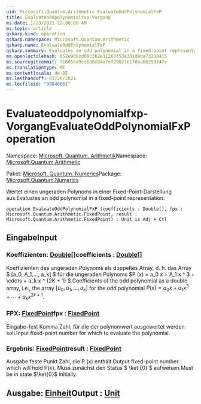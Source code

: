 ```yaml
---
uid: Microsoft.Quantum.Arithmetic.EvaluateOddPolynomialFxP
title: Evaluateoddpolynomialfxp-Vorgang
ms.date: 1/23/2021 12:00:00 AM
ms.topic: article
qsharp.kind: operation
qsharp.namespace: Microsoft.Quantum.Arithmetic
qsharp.name: EvaluateOddPolynomialFxP
qsharp.summary: Evaluates an odd polynomial in a fixed-point representation.
ms.openlocfilehash: 852e986cd09c3b2e31263f53e381d9da73298415
ms.sourcegitcommit: 71605ea9cc630e84e7ef29027e1f0ea06299747e
ms.translationtype: MT
ms.contentlocale: de-DE
ms.lasthandoff: 01/26/2021
ms.locfileid: "98846661"
---
```

# <a name="evaluateoddpolynomialfxp-operation"></a><span data-ttu-id="e933c-102">Evaluateoddpolynomialfxp-Vorgang</span><span class="sxs-lookup"><span data-stu-id="e933c-102">EvaluateOddPolynomialFxP operation</span></span>

<span data-ttu-id="e933c-103">Namespace: [Microsoft. Quantum. Arithmetik](xref:Microsoft.Quantum.Arithmetic)</span><span class="sxs-lookup"><span data-stu-id="e933c-103">Namespace: [Microsoft.Quantum.Arithmetic](xref:Microsoft.Quantum.Arithmetic)</span></span>

<span data-ttu-id="e933c-104">Paket: [Microsoft. Quantum. Numerics](https://nuget.org/packages/Microsoft.Quantum.Numerics)</span><span class="sxs-lookup"><span data-stu-id="e933c-104">Package: [Microsoft.Quantum.Numerics](https://nuget.org/packages/Microsoft.Quantum.Numerics)</span></span>


<span data-ttu-id="e933c-105">Wertet einen ungeraden Polynoms in einer Fixed-Point-Darstellung aus.</span><span class="sxs-lookup"><span data-stu-id="e933c-105">Evaluates an odd polynomial in a fixed-point representation.</span></span>

```qsharp
operation EvaluateOddPolynomialFxP (coefficients : Double[], fpx : Microsoft.Quantum.Arithmetic.FixedPoint, result : Microsoft.Quantum.Arithmetic.FixedPoint) : Unit is Adj + Ctl
```


## <a name="input"></a><span data-ttu-id="e933c-106">Eingabe</span><span class="sxs-lookup"><span data-stu-id="e933c-106">Input</span></span>

### <a name="coefficients--double"></a><span data-ttu-id="e933c-107">Koeffizienten: [Double](xref:microsoft.quantum.lang-ref.double)[]</span><span class="sxs-lookup"><span data-stu-id="e933c-107">coefficients : [Double](xref:microsoft.quantum.lang-ref.double)[]</span></span>

<span data-ttu-id="e933c-108">Koeffizienten des ungeraden Polynoms als doppeltes Array, d. h. das Array $ [a_0, A_1,..., a_k] $ für die ungeraden Polynoms $P (x) = a_0 x + A_1 x ^ 3 + \cdots + a_k x ^ {2K + 1} $.</span><span class="sxs-lookup"><span data-stu-id="e933c-108">Coefficients of the odd polynomial as a double array, i.e., the array $[a_0, a_1, ..., a_k]$ for the odd polynomial $P(x) = a_0 x + a_1 x^3 + \cdots + a_k x^{2k+1}$.</span></span>


### <a name="fpx--fixedpoint"></a><span data-ttu-id="e933c-109">FPX: [FixedPoint](xref:Microsoft.Quantum.Arithmetic.FixedPoint)</span><span class="sxs-lookup"><span data-stu-id="e933c-109">fpx : [FixedPoint](xref:Microsoft.Quantum.Arithmetic.FixedPoint)</span></span>

<span data-ttu-id="e933c-110">Eingabe-fest Komma Zahl, für die der polynomwert ausgewertet werden soll.</span><span class="sxs-lookup"><span data-stu-id="e933c-110">Input fixed-point number for which to evaluate the polynomial.</span></span>


### <a name="result--fixedpoint"></a><span data-ttu-id="e933c-111">Ergebnis: [FixedPoint](xref:Microsoft.Quantum.Arithmetic.FixedPoint)</span><span class="sxs-lookup"><span data-stu-id="e933c-111">result : [FixedPoint](xref:Microsoft.Quantum.Arithmetic.FixedPoint)</span></span>

<span data-ttu-id="e933c-112">Ausgabe feste Punkt Zahl, die P (x) enthält.</span><span class="sxs-lookup"><span data-stu-id="e933c-112">Output fixed-point number which will hold P(x).</span></span> <span data-ttu-id="e933c-113">Muss zunächst den Status $ \ket {0} $ aufweisen.</span><span class="sxs-lookup"><span data-stu-id="e933c-113">Must be in state $\ket{0}$ initially.</span></span>



## <a name="output--unit"></a><span data-ttu-id="e933c-114">Ausgabe: [Einheit](xref:microsoft.quantum.lang-ref.unit)</span><span class="sxs-lookup"><span data-stu-id="e933c-114">Output : [Unit](xref:microsoft.quantum.lang-ref.unit)</span></span>

